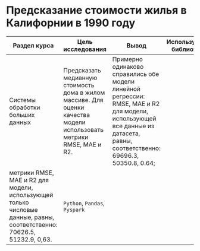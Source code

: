 # Предсказание стоимости жилья в Калифорнии в 1990 году

Раздел курса| Цель исследования | Вывод | Используемые библиотеки
------------- |------------------|---------------- | -----------------------
Системы обработки больших данных |Предсказать медианную стоимость дома в жилом массиве. Для оценки качества модели использовать метрики RMSE, MAE и R2. | Примерно одинаково справились обе модели линейной регрессии: RMSE, MAE и R2 для модели, использующей все данные из датасета, равны, соответственно: 69696.3, 50350.8, 0.64;
метрики RMSE, MAE и R2 для модели, использующей только числовые данные, равны, соответственно: 70626.5, 51232.9, 0,63. | `Python`, `Pandas`, `Pyspark`
